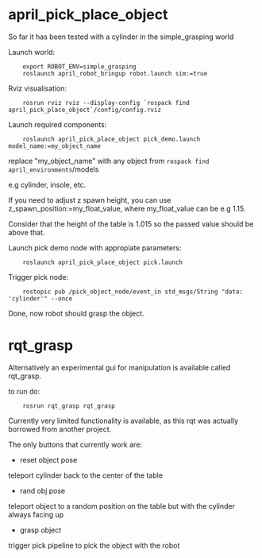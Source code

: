# april_pick_place_object

So far it has been tested with a cylinder in the simple_grasping world

Launch world:

        export ROBOT_ENV=simple_grasping
        roslaunch april_robot_bringup robot.launch sim:=true

Rviz visualisation:

        rosrun rviz rviz --display-config `rospack find april_pick_place_object`/config/config.rviz

Launch required components:

        roslaunch april_pick_place_object pick_demo.launch model_name:=my_object_name

replace "my_object_name" with any object from `rospack find april_environments`/models

e.g cylinder, insole, etc.

If you need to adjust z spawn height, you can use z_spawn_position:=my_float_value, where my_float_value can be e.g 1.15.

Consider that the height of the table is 1.015 so the passed value should be above that.

Launch pick demo node with appropiate parameters:

        roslaunch april_pick_place_object pick.launch

Trigger pick node:

        rostopic pub /pick_object_node/event_in std_msgs/String "data: 'cylinder'" --once

Done, now robot should grasp the object.

# rqt_grasp

Alternatively an experimental gui for manipulation is available called rqt_grasp.

to run do:

        rosrun rqt_grasp rqt_grasp

Currently very limited functionality is available, as this rqt was actually borrowed from another project.

The only buttons that currently work are:

- reset object pose

teleport cylinder back to the center of the table

- rand obj pose

teleport object to a random position on the table but with the cylinder always facing up

- grasp object

trigger pick pipeline to pick the object with the robot
